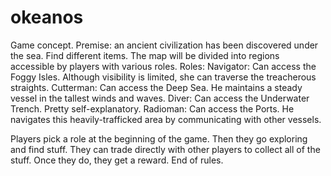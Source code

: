 # okeanos
Game concept.
Premise: an ancient civilization has been discovered under the sea. Find different items.
The map will be divided into regions accessible by players with various roles. 
Roles:
  Navigator: Can access the Foggy Isles. Although visibility is limited, she can traverse the treacherous straights.
  Cutterman: Can access the Deep Sea. He maintains a steady vessel in the tallest winds and waves. 
  Diver: Can access the Underwater Trench. Pretty self-explanatory.
  Radioman: Can access the Ports. He navigates this heavily-trafficked area by communicating with other vessels.
 
 Players pick a role at the beginning of the game. Then they go exploring and find stuff. They can trade directly with other players to collect all of the stuff.
 Once they do, they get a reward. End of rules. 
  
  
